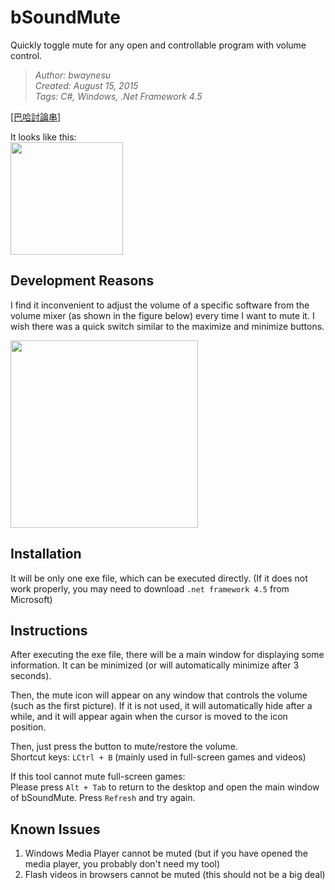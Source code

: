 # bSoundMute
Quickly toggle mute for any open and controllable program with volume control.

> _Author: bwaynesu_  
> _Created: August 15, 2015_  
> _Tags: C#, Windows, .Net Framework 4.5_

[[巴哈討論串]](https://forum.gamer.com.tw/Co.php?bsn=60030&sn=1868316)

It looks like this:  
<img src="https://truth.bahamut.com.tw/s01/201508/e0f0c61736dcfb07f3c13e49d5df7c9b.JPG" width="180"></img>

## Development Reasons
I find it inconvenient to adjust the volume of a specific software from the volume mixer (as shown in the figure below) every time I want to mute it. I wish there was a quick switch similar to the maximize and minimize buttons.  

<img src="https://truth.bahamut.com.tw/s01/201508/3f8a6f58adb74d009262ffbe0154fcc2.JPG" width="300"></img>

## Installation
It will be only one exe file, which can be executed directly.
(If it does not work properly, you may need to download `.net framework 4.5` from Microsoft)

## Instructions
After executing the exe file, there will be a main window for displaying some information. It can be minimized (or will automatically minimize after 3 seconds).

Then, the mute icon will appear on any window that controls the volume (such as the first picture). If it is not used, it will automatically hide after a while, and it will appear again when the cursor is moved to the icon position.

Then, just press the button to mute/restore the volume.  
Shortcut keys: `LCtrl + B` (mainly used in full-screen games and videos)

If this tool cannot mute full-screen games:  
Please press `Alt + Tab` to return to the desktop and open the main window of bSoundMute. Press `Refresh` and try again.

## Known Issues
1. Windows Media Player cannot be muted (but if you have opened the media player, you probably don't need my tool)
2. Flash videos in browsers cannot be muted (this should not be a big deal)
